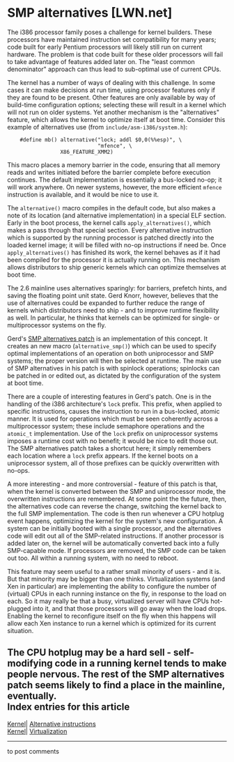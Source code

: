 # SMP alternatives [LWN.net]

The i386 processor family poses a challenge for kernel builders. These processors have maintained instruction set compatibility for many years; code built for early Pentium processors will likely still run on current hardware. The problem is that code built for these older processors will fail to take advantage of features added later on. The "least common denominator" approach can thus lead to sub-optimal use of current CPUs. 

The kernel has a number of ways of dealing with this challenge. In some cases it can make decisions at run time, using processor features only if they are found to be present. Other features are only available by way of build-time configuration options; selecting these will result in a kernel which will not run on older systems. Yet another mechanism is the "alternatives" feature, which allows the kernel to optimize itself at boot time. Consider this example of alternatives use (from `include/asm-i386/system.h`): 
    
    
        #define mb() alternative("lock; addl $0,0(%%esp)", \
                                 "mfence", \
    			     X86_FEATURE_XMM2)
    

This macro places a memory barrier in the code, ensuring that all memory reads and writes initiated before the barrier complete before execution continues. The default implementation is essentially a bus-locked no-op; it will work anywhere. On newer systems, however, the more efficient `mfence` instruction is available, and it would be nice to use it. 

The `alternative()` macro compiles in the default code, but also makes a note of its location (and alternative implementation) in a special ELF section. Early in the boot process, the kernel calls `apply_alternatives()`, which makes a pass through that special section. Every alternative instruction which is supported by the running processor is patched directly into the loaded kernel image; it will be filled with no-op instructions if need be. Once `apply_alternatives()` has finished its work, the kernel behaves as if it had been compiled for the processor it is actually running on. This mechanism allows distributors to ship generic kernels which can optimize themselves at boot time. 

The 2.6 mainline uses alternatives sparingly: for barriers, prefetch hints, and saving the floating point unit state. Gerd Knorr, however, believes that the use of alternatives could be expanded to further reduce the range of kernels which distributors need to ship - and to improve runtime flexibility as well. In particular, he thinks that kernels can be optimized for single- or multiprocessor systems on the fly. 

Gerd's [SMP alternatives patch](http://lwn.net/Articles/163810/) is an implementation of this concept. It creates an new macro (`alternative_smp()`) which can be used to specify optimal implementations of an operation on both uniprocessor and SMP systems; the proper version will then be selected at runtime. The main use of SMP alternatives in his patch is with spinlock operations; spinlocks can be patched in or edited out, as dictated by the configuration of the system at boot time. 

There are a couple of interesting features in Gerd's patch. One is in the handling of the i386 architecture's `lock` prefix. This prefix, when applied to specific instructions, causes the instruction to run in a bus-locked, atomic manner. It is used for operations which must be seen coherently across a multiprocessor system; these include semaphore operations and the `atomic_t` implementation. Use of the `lock` prefix on uniprocessor systems imposes a runtime cost with no benefit; it would be nice to edit those out. The SMP alternatives patch takes a shortcut here; it simply remembers each location where a `lock` prefix appears. If the kernel boots on a uniprocessor system, all of those prefixes can be quickly overwritten with no-ops. 

A more interesting - and more controversial - feature of this patch is that, when the kernel is converted between the SMP and uniprocessor mode, the overwritten instructions are remembered. At some point the the future, then, the alternatives code can reverse the change, switching the kernel back to the full SMP implementation. The code is then run whenever a CPU hotplug event happens, optimizing the kernel for the system's new configuration. A system can be initially booted with a single processor, and the alternatives code will edit out all of the SMP-related instructions. If another processor is added later on, the kernel will be automatically converted back into a fully SMP-capable mode. If processors are removed, the SMP code can be taken out too. All within a running system, with no need to reboot. 

This feature may seem useful to a rather small minority of users - and it is. But that minority may be bigger than one thinks. Virtualization systems (and Xen in particular) are implementing the ability to configure the number of (virtual) CPUs in each running instance on the fly, in response to the load on each. So it may really be that a busy, virtualized server will have CPUs hot-plugged into it, and that those processors will go away when the load drops. Enabling the kernel to reconfigure itself on the fly when this happens will allow each Xen instance to run a kernel which is optimized for its current situation. 

The CPU hotplug may be a hard sell - self-modifying code in a running kernel tends to make people nervous. The rest of the SMP alternatives patch seems likely to find a place in the mainline, eventually.  
Index entries for this article  
---  
[Kernel](/Kernel/Index)| [Alternative instructions](/Kernel/Index#Alternative_instructions)  
[Kernel](/Kernel/Index)| [Virtualization](/Kernel/Index#Virtualization)  
  


* * *

to post comments 
